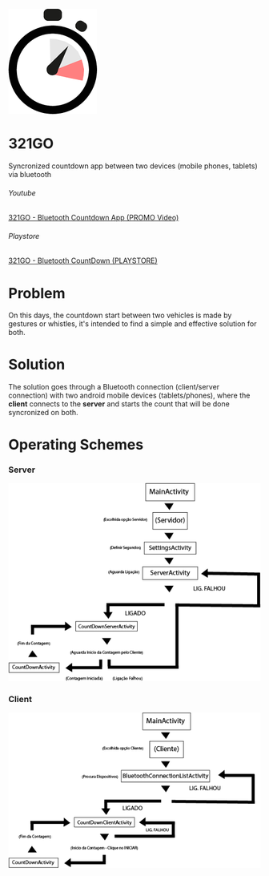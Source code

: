 ![321GO Logo](/images/logo.png)
# 321GO
Syncronized countdown app between two devices (mobile phones, tablets) via bluetooth

###### Youtube
[321GO - Bluetooth Countdown App (PROMO Video)](https://youtu.be/4KKZAPzTNAA)

###### Playstore
[321GO - Bluetooth CountDown (PLAYSTORE)](https://play.google.com/store/apps/details?id=project.a321go)


# Problem
On this days, the countdown start between two vehicles is made by gestures or whistles, it's intended to find a simple and effective solution for both.


# Solution
The solution goes through a Bluetooth connection (client/server connection) with two android mobile devices (tablets/phones), where the **client** connects to the **server** and starts the count that will be done syncronized on both.


# Operating Schemes

### Server
![Server Scheme](/images/servidor.png)

### Client
![Client Scheme](/images/cliente.png)
